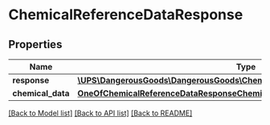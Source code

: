 # ChemicalReferenceDataResponse

## Properties
Name | Type | Description | Notes
------------ | ------------- | ------------- | -------------
**response** | [**\UPS\DangerousGoods\DangerousGoods\ChemicalReferenceDataResponseResponse**](ChemicalReferenceDataResponseResponse.md) |  | 
**chemical_data** | [**OneOfChemicalReferenceDataResponseChemicalData**](OneOfChemicalReferenceDataResponseChemicalData.md) |  | [optional] 

[[Back to Model list]](../../README.md#documentation-for-models) [[Back to API list]](../../README.md#documentation-for-api-endpoints) [[Back to README]](../../README.md)

